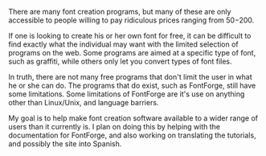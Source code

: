 There are many font creation programs, but many of these are only accessible to people willing to pay ridiculous prices ranging from $50-$200.

If one is looking to create his or her own font for free, it can be difficult to find exactly what the individual may want with the limited selection of programs on the web.  Some programs are aimed at a specific type of font, such as graffiti, while others only let you convert types of font files.

In truth, there are not many free programs that don't limit the user in what he or she can do.  The programs that do exist, such as FontForge, still have some limitations.  Some limitations of FontForge are it's use on anything other than Linux/Unix, and language barriers.

My goal is to help make font creation software available to a wider range of users than it currently is.  I plan on doing this by helping with the documentation for FontForge, and also working on translating the tutorials, and possibly the site into Spanish.